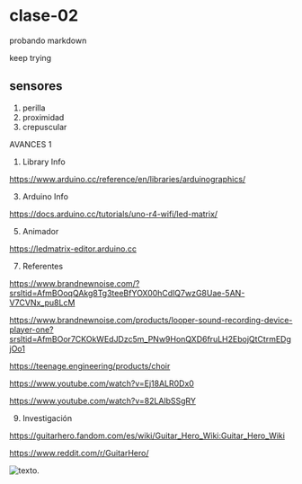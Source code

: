 # clase-02
probando markdown

keep trying

## sensores

1. perilla
1. proximidad
1. crepuscular


AVANCES 1

1. Library Info
   
https://www.arduino.cc/reference/en/libraries/arduinographics/

3. Arduino Info
 
https://docs.arduino.cc/tutorials/uno-r4-wifi/led-matrix/

5. Animador
   
https://ledmatrix-editor.arduino.cc

7. Referentes
   
https://www.brandnewnoise.com/?srsltid=AfmBOoqQAkg8Tg3teeBfYOX00hCdlQ7wzG8Uae-5AN-V7CVNx_pu8LcM

https://www.brandnewnoise.com/products/looper-sound-recording-device-player-one?srsltid=AfmBOor7CKOkWEdJDzc5m_PNw9HonQXD6fruLH2EbojQtCtrmEDgjOo1

https://teenage.engineering/products/choir

https://www.youtube.com/watch?v=Ej18ALR0Dx0

https://www.youtube.com/watch?v=82LAlbSSgRY

9. Investigación
    
https://guitarhero.fandom.com/es/wiki/Guitar_Hero_Wiki:Guitar_Hero_Wiki

https://www.reddit.com/r/GuitarHero/


![texto](./hexadeciamltux.jpg).

